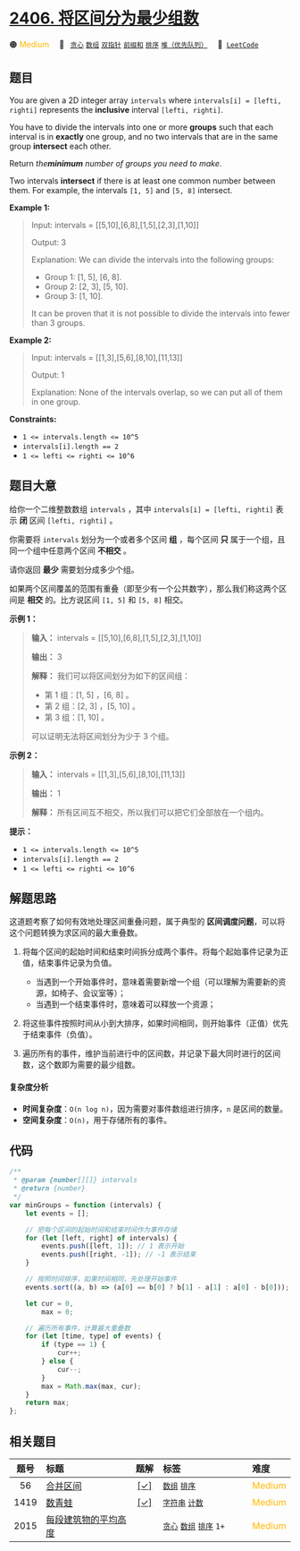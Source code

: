 # [2406. 将区间分为最少组数](https://leetcode.com/problems/divide-intervals-into-minimum-number-of-groups)

🟠 <font color=#ffb800>Medium</font>&emsp; 🔖&ensp; [`贪心`](/outline/tag/greedy.md) [`数组`](/outline/tag/array.md) [`双指针`](/outline/tag/two-pointers.md) [`前缀和`](/outline/tag/prefix-sum.md) [`排序`](/outline/tag/sorting.md) [`堆（优先队列）`](/outline/tag/heap-priority-queue.md)&emsp; 🔗&ensp;[`LeetCode`](https://leetcode.com/problems/divide-intervals-into-minimum-number-of-groups)

## 题目

You are given a 2D integer array `intervals` where `intervals[i] = [lefti,
righti]` represents the **inclusive** interval `[lefti, righti]`.

You have to divide the intervals into one or more **groups** such that each
interval is in **exactly** one group, and no two intervals that are in the
same group **intersect** each other.

Return _the**minimum** number of groups you need to make_.

Two intervals **intersect** if there is at least one common number between
them. For example, the intervals `[1, 5]` and `[5, 8]` intersect.

**Example 1:**

> Input: intervals = [[5,10],[6,8],[1,5],[2,3],[1,10]]
>
> Output: 3
>
> Explanation: We can divide the intervals into the following groups:
>
> - Group 1: [1, 5], [6, 8].
> - Group 2: [2, 3], [5, 10].
> - Group 3: [1, 10].
>
> It can be proven that it is not possible to divide the intervals into fewer than 3 groups.

**Example 2:**

> Input: intervals = [[1,3],[5,6],[8,10],[11,13]]
>
> Output: 1
>
> Explanation: None of the intervals overlap, so we can put all of them in one group.

**Constraints:**

- `1 <= intervals.length <= 10^5`
- `intervals[i].length == 2`
- `1 <= lefti <= righti <= 10^6`

## 题目大意

给你一个二维整数数组 `intervals` ，其中 `intervals[i] = [lefti, righti]` 表示 **闭** 区间
`[lefti, righti]` 。

你需要将 `intervals` 划分为一个或者多个区间 **组** ，每个区间 **只** 属于一个组，且同一个组中任意两个区间 **不相交** 。

请你返回 **最少** 需要划分成多少个组。

如果两个区间覆盖的范围有重叠（即至少有一个公共数字），那么我们称这两个区间是 **相交** 的。比方说区间 `[1, 5]` 和 `[5, 8]` 相交。

**示例 1：**

> **输入：** intervals = [[5,10],[6,8],[1,5],[2,3],[1,10]]
>
> **输出：** 3
>
> **解释：** 我们可以将区间划分为如下的区间组：
>
> - 第 1 组：[1, 5] ，[6, 8] 。
> - 第 2 组：[2, 3] ，[5, 10] 。
> - 第 3 组：[1, 10] 。
>
> 可以证明无法将区间划分为少于 3 个组。

**示例 2：**

> **输入：** intervals = [[1,3],[5,6],[8,10],[11,13]]
>
> **输出：** 1
>
> **解释：** 所有区间互不相交，所以我们可以把它们全部放在一个组内。

**提示：**

- `1 <= intervals.length <= 10^5`
- `intervals[i].length == 2`
- `1 <= lefti <= righti <= 10^6`

## 解题思路

这道题考察了如何有效地处理区间重叠问题，属于典型的 **区间调度问题**，可以将这个问题转换为求区间的最大重叠数。

1.  将每个区间的起始时间和结束时间拆分成两个事件。将每个起始事件记录为正值，结束事件记录为负值。

    - 当遇到一个开始事件时，意味着需要新增一个组（可以理解为需要新的资源，如椅子、会议室等）；
    - 当遇到一个结束事件时，意味着可以释放一个资源；

2.  将这些事件按照时间从小到大排序，如果时间相同，则开始事件（正值）优先于结束事件（负值）。
3.  遍历所有的事件，维护当前进行中的区间数，并记录下最大同时进行的区间数，这个数即为需要的最少组数。

#### 复杂度分析

- **时间复杂度**：`O(n log n)`，因为需要对事件数组进行排序，`n` 是区间的数量。
- **空间复杂度**：`O(n)`，用于存储所有的事件。

## 代码

```javascript
/**
 * @param {number[][]} intervals
 * @return {number}
 */
var minGroups = function (intervals) {
	let events = [];

	// 把每个区间的起始时间和结束时间作为事件存储
	for (let [left, right] of intervals) {
		events.push([left, 1]); // 1 表示开始
		events.push([right, -1]); // -1 表示结束
	}

	// 按照时间排序，如果时间相同，先处理开始事件
	events.sort((a, b) => (a[0] == b[0] ? b[1] - a[1] : a[0] - b[0]));

	let cur = 0,
		max = 0;

	// 遍历所有事件，计算最大重叠数
	for (let [time, type] of events) {
		if (type == 1) {
			cur++;
		} else {
			cur--;
		}
		max = Math.max(max, cur);
	}
	return max;
};
```

## 相关题目

<!-- prettier-ignore -->
| 题号 | 标题 | 题解 | 标签 | 难度 |
| :------: | :------ | :------: | :------ | :------ |
| 56 | [合并区间](https://leetcode.com/problems/merge-intervals) | [[✓]](/problem/0056.md) |  [`数组`](/outline/tag/array.md) [`排序`](/outline/tag/sorting.md) | <font color=#ffb800>Medium</font> |
| 1419 | [数青蛙](https://leetcode.com/problems/minimum-number-of-frogs-croaking) | [[✓]](/problem/1419.md) |  [`字符串`](/outline/tag/string.md) [`计数`](/outline/tag/counting.md) | <font color=#ffb800>Medium</font> |
| 2015 | [每段建筑物的平均高度](https://leetcode.com/problems/average-height-of-buildings-in-each-segment) |  |  [`贪心`](/outline/tag/greedy.md) [`数组`](/outline/tag/array.md) [`排序`](/outline/tag/sorting.md) `1+` | <font color=#ffb800>Medium</font> |

<style>
.blue {
    background-color: #096dd9;
    padding: 0.25rem 0.5rem;
    margin: 0;
    font-size: 0.85em;
    border-radius: 3px;
    color: white;
    font-weight: 500;
}
table th:first-of-type { width: 10%; }
table th:nth-of-type(2) { width: 35%; }
table th:nth-of-type(3) { width: 10%; }
table th:nth-of-type(4) { width: 35%; }
table th:nth-of-type(5) { width: 10%; }
</style>
